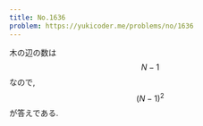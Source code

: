 ```yaml
---
title: No.1636
problem: https://yukicoder.me/problems/no/1636
---
```

木の辺の数は $$ N-1 $$ なので, $$ (N-1)^2 $$ が答えである.
